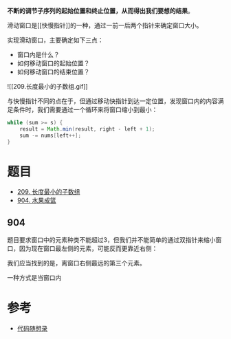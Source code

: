 **不断的调节子序列的起始位置和终止位置，从而得出我们要想的结果**。

滑动窗口是[[快慢指针]]的一种，通过一前一后两个指针来确定窗口大小。

实现滑动窗口，主要确定如下三点：

- 窗口内是什么？
- 如何移动窗口的起始位置？
- 如何移动窗口的结束位置？

![[209.长度最小的子数组.gif]]

与快慢指针不同的点在于，但通过移动快指针到达一定位置，发现窗口内的内容满足条件时，我们需要通过一个循环来将窗口缩小到最小：

```java
while (sum >= s) {
    result = Math.min(result, right - left + 1);
    sum -= nums[left++];
}
```

# 题目

- [209. 长度最小的子数组](https://leetcode.cn/problems/minimum-size-subarray-sum/)
- [904. 水果成篮](https://leetcode.cn/problems/fruit-into-baskets/)

## 904

题目要求窗口中的元素种类不能超过3，但我们并不能简单的通过双指针来缩小窗口，因为现在窗口最左侧的元素，可能反而更靠近右侧：

我们应当找到的是，离窗口右侧最远的第三个元素。

一种方式是当窗口内

# 参考

- [代码随想录](https://programmercarl.com/0209.%E9%95%BF%E5%BA%A6%E6%9C%80%E5%B0%8F%E7%9A%84%E5%AD%90%E6%95%B0%E7%BB%84.html#%E7%AE%97%E6%B3%95%E5%85%AC%E5%BC%80%E8%AF%BE)